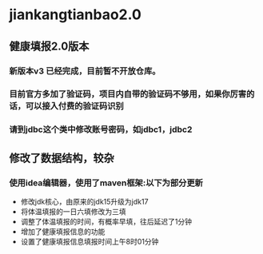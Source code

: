 # jiankangtianbao2.0
<h2>健康填报2.0版本</h2>

### 新版本v3 已经完成，目前暂不开放仓库。
<h3>目前官方多加了验证码，项目内自带的验证码不够用，如果你厉害的话，可以接入付费的验证码识别</h2>
<h3>请到jdbc这个类中修改账号密码，如jdbc1，jdbc2</h3>
<h2>修改了数据结构，较杂</h2>
<h3>使用idea编辑器，使用了maven框架:以下为部分更新</h3>
<ul>
  <li>修改jdk核心，由原来的jdk15升级为jdk17</li>
  <li>将体温填报的一日六填修改为三填</li>
  <li>调整了体温填报的时间，有概率早填，往后延迟了1分钟</li>
  <li>增加了健康填报信息的功能</li>
  <li>设置了健康填报信息填报时间上午8时01分钟</li>
</ul>
 

